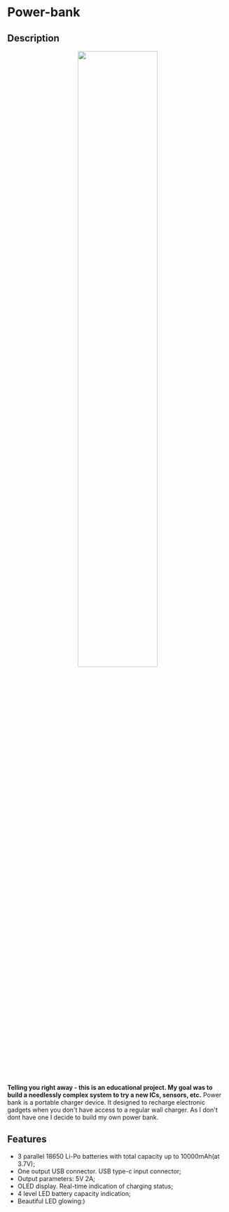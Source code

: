 # Power-bank
## Description

<p align="center">
<img src="img/header_gif.gif" width="60%"></p>

**Telling you right away - this is an educational project. My goal was to build a needlessly complex system to try a new ICs, sensors, etc.**
Power bank is a portable charger device. It designed to recharge electronic gadgets when you don't have access to a regular wall charger. As I don't dont have one I decide to build my own power bank. 

## Features 
* 3 parallel 18650 Li-Po batteries with total capacity up to 10000mAh(at 3.7V);
* One output USB connector. USB type-c input connector;
* Output parameters: 5V 2A;
* OLED display. Real-time indication of charging status;
* 4 level LED battery capacity indication;
* Beautiful LED glowing:)

